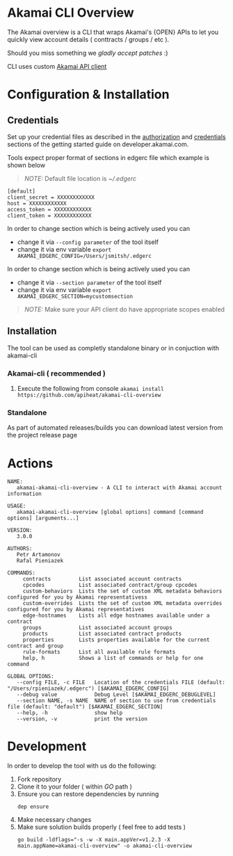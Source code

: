 # Akamai CLI Overview
The Akamai overview is a CLI that wraps Akamai's {OPEN} APIs to let you quickly view account details ( conttracts / groups / etc ).

Should you miss something we *gladly accept patches* :)

CLI uses custom [Akamai API client](https://github.com/apiheat/go-edgegrid)

# Configuration & Installation

## Credentials
Set up your credential files as described in the [authorization](https://developer.akamai.com/introduction/Prov_Creds.html) and [credentials](https://developer.akamai.com/introduction/Conf_Client.html) sections of the getting started guide on developer.akamai.com.

Tools expect proper format of sections in edgerc file which example is shown below

>*NOTE:* Default file location is *~/.edgerc*

```
[default]
client_secret = XXXXXXXXXXXX
host = XXXXXXXXXXXX
access_token = XXXXXXXXXXXX
client_token = XXXXXXXXXXXX
```

In order to change section which is being actively used you can
* change it via `--config parameter` of the tool itself
* change it via env variable `export AKAMAI_EDGERC_CONFIG=/Users/jsmitsh/.edgerc`

In order to change section which is being actively used you can
* change it via `--section parameter` of the tool itself
* change it via env variable `export AKAMAI_EDGERC_SECTION=mycustomsection`

>*NOTE:* Make sure your API client do have appropriate scopes enabled

## Installation
The tool can be used as completly standalone binary or in conjuction with akamai-cli 

### Akamai-cli ( recommended )

1.  Execute the following from console
    `akamai install https://github.com/apiheat/akamai-cli-overview`

### Standalone
As part of automated releases/builds you can download latest version from the project release page

# Actions

```shell
NAME:
   akamai-akamai-cli-overview - A CLI to interact with Akamai account information

USAGE:
   akamai-akamai-cli-overview [global options] command [command options] [arguments...]

VERSION:
   3.0.0

AUTHORS:
   Petr Artamonov
   Rafal Pieniazek

COMMANDS:
     contracts         List associated account contracts
     cpcodes           List associated contract/group cpcodes
     custom-behaviors  Lists the set of custom XML metadata behaviors configured for you by Akamai representativess
     custom-overrides  Lists the set of custom XML metadata overrides configured for you by Akamai representatives
     edge-hostnames    Lists all edge hostnames available under a contract
     groups            List associated account groups
     products          List associated contract products
     properties        Lists properties available for the current contract and group
     rule-formats      List all available rule formats
     help, h           Shows a list of commands or help for one command

GLOBAL OPTIONS:
   --config FILE, -c FILE   Location of the credentials FILE (default: "/Users/rpieniazek/.edgerc") [$AKAMAI_EDGERC_CONFIG]
   --debug value            Debug Level [$AKAMAI_EDGERC_DEBUGLEVEL]
   --section NAME, -s NAME  NAME of section to use from credentials file (default: "default") [$AKAMAI_EDGERC_SECTION]
   --help, -h               show help
   --version, -v            print the version
```

# Development
In order to develop the tool with us do the following:
1. Fork repository
1. Clone it to your folder ( within *GO* path )
1. Ensure you can restore dependencies by running 
   ```shell
   dep ensure
   ```
1. Make necessary changes
1. Make sure solution builds properly ( feel free to add tests )
   ```shell
   go build -ldflags="-s -w -X main.appVer=v1.2.3 -X main.appName=akamai-cli-overview" -o akamai-cli-overview
   ```
   
